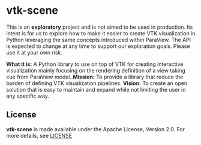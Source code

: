 # vtk-scene

This is an **exploratory** project and is not aimed to be used in production.
Its intent is for us to explore how to make it easier to create VTK
visualization in Python leveraging the same concepts introduced within ParaView.
The API is expected to change at any time to support our exploration goals.
Please use it at your own risk.

**What it is:** A Python library to use on top of VTK for creating interactive
visualization mainly focusing on the rendering definition of a view taking cue
from ParaView model. **Mission:** To provide a library that reduce the burden of
defining VTK visualization pipelines. **Vision:** To create an open solution
that is easy to maintain and expand while not limiting the user in any specific
way.

## License

**vtk-scene** is made available under the Apache License, Version 2.0. For more
details, see [LICENSE](./LICENSE)
